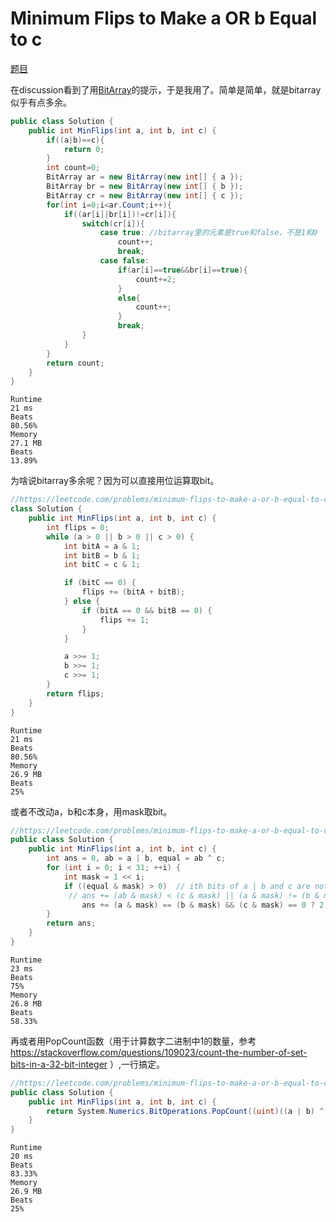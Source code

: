 # Minimum Flips to Make a OR b Equal to c

[题目](https://leetcode.com/problems/minimum-flips-to-make-a-or-b-equal-to-c/description/)

在discussion看到了用[BitArray](https://learn.microsoft.com/en-us/dotnet/api/system.collections.bitarray?view=net-7.0)的提示，于是我用了。简单是简单，就是bitarray似乎有点多余。
```c#
public class Solution {
    public int MinFlips(int a, int b, int c) {
        if((a|b)==c){
            return 0;
        }
        int count=0;
        BitArray ar = new BitArray(new int[] { a });
        BitArray br = new BitArray(new int[] { b });
        BitArray cr = new BitArray(new int[] { c });
        for(int i=0;i<ar.Count;i++){
            if((ar[i]|br[i])!=cr[i]){
                switch(cr[i]){
                    case true: //bitarray里的元素是true和false，不是1和0
                        count++;
                        break;
                    case false:
                        if(ar[i]==true&&br[i]==true){
                            count+=2;
                        }
                        else{
                            count++;
                        }
                        break;
                }
            }
        }
        return count;
    }
}
```
```
Runtime
21 ms
Beats
80.56%
Memory
27.1 MB
Beats
13.89%
```
为啥说bitarray多余呢？因为可以直接用位运算取bit。
```c#
//https://leetcode.com/problems/minimum-flips-to-make-a-or-b-equal-to-c/solutions/3606668/python-java-c-simple-solution-easy-to-understand/
class Solution {
    public int MinFlips(int a, int b, int c) {
        int flips = 0;
        while (a > 0 || b > 0 || c > 0) {
            int bitA = a & 1;
            int bitB = b & 1;
            int bitC = c & 1;

            if (bitC == 0) {
                flips += (bitA + bitB); 
            } else {
                if (bitA == 0 && bitB == 0) {
                    flips += 1; 
                }
            }

            a >>= 1;
            b >>= 1;
            c >>= 1;
        }
        return flips;
    }
}
```
```
Runtime
21 ms
Beats
80.56%
Memory
26.9 MB
Beats
25%
```
或者不改动a，b和c本身，用mask取bit。
```c#
//https://leetcode.com/problems/minimum-flips-to-make-a-or-b-equal-to-c/solutions/477690/java-python-3-bit-manipulation-w-explanation-and-analysis/
public class Solution {
    public int MinFlips(int a, int b, int c) {
        int ans = 0, ab = a | b, equal = ab ^ c;
        for (int i = 0; i < 31; ++i) {
            int mask = 1 << i;
            if ((equal & mask) > 0)  // ith bits of a | b and c are not same, need at least 1 flip.
             // ans += (ab & mask) < (c & mask) || (a & mask) != (b & mask) ? 1 : 2;
                ans += (a & mask) == (b & mask) && (c & mask) == 0 ? 2 : 1; // ith bits of a and b are both 1 and that of c is 0?
        }
        return ans;
    }
}
```
```
Runtime
23 ms
Beats
75%
Memory
26.8 MB
Beats
58.33%
```
再或者用PopCount函数（用于计算数字二进制中1的数量，参考 https://stackoverflow.com/questions/109023/count-the-number-of-set-bits-in-a-32-bit-integer ）,一行搞定。
```c#
//https://leetcode.com/problems/minimum-flips-to-make-a-or-b-equal-to-c/solutions/479998/c-bitwise-xor-solution-1-line/
public class Solution {
    public int MinFlips(int a, int b, int c) {
        return System.Numerics.BitOperations.PopCount((uint)((a | b) ^ c)) + System.Numerics.BitOperations.PopCount((uint)(a & b & ((a | b) ^ c)));
    }
}
```
```
Runtime
20 ms
Beats
83.33%
Memory
26.9 MB
Beats
25%
```